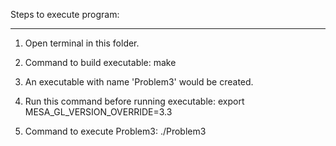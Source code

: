 
Steps to execute program:
_________________________________________________

1. Open terminal in this folder.

2. Command to build executable: 
	make

3. An executable with name 'Problem3' would be created.

4. Run this command before running executable: 
	export MESA_GL_VERSION_OVERRIDE=3.3

5. Command to execute Problem3: 
	./Problem3